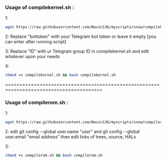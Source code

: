 ### Usage of compilekernel.sh :

1:
~~~bash
wget https://raw.githubusercontent.com/Navin136/myscripts/snow/compilekernel.sh
~~~

2:
Replace "bottoken" with your Telegram bot token or leave it empty [you can enter after running script]

3:
Replace "ID" with ur Telegram group ID in compilekernel.sh and edit whatever upon your needs

4:
~~~bash
chmod +x compilekernel.sh && bash compilekernel.sh
~~~

========================================================================================
### Usage of compilerom.sh :

1:
~~~bash
wget https://raw.githubusercontent.com/Navin136/myscripts/snow/compilerom.sh
~~~

2:
edit git config --global user.name "user" and git config --global user.email "email address"
then edit links of trees, source, HALs

3:
~~~bash
chmod +x compilerom.sh && bash compilerom.sh
~~~
